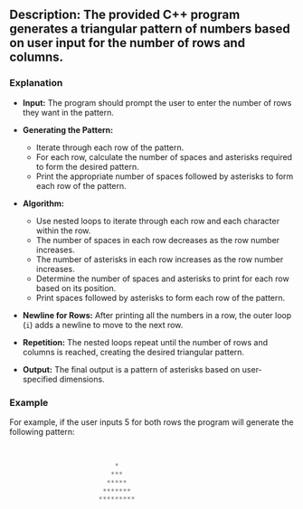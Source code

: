 ## Description: The provided C++ program generates a triangular pattern of numbers based on user input for the number of rows and columns. 

### Explanation

- **Input:** The program should prompt the user to enter the number of rows they want in the pattern.
- **Generating the Pattern:**
    - Iterate through each row of the pattern.
    - For each row, calculate the number of spaces and asterisks required to form the desired pattern.
    - Print the appropriate number of spaces followed by asterisks to form each row of the pattern.
- **Algorithm:**
    - Use nested loops to iterate through each row and each character within the row.
    - The number of spaces in each row decreases as the row number increases.
    - The number of asterisks in each row increases as the row number increases.
    - Determine the number of spaces and asterisks to print for each row based on its position.
    - Print spaces followed by asterisks to form each row of the pattern.
- **Newline for Rows:** After printing all the numbers in a row, the outer loop (`i`) adds a newline to move to the next row.

- **Repetition:** The nested loops repeat until the number of rows and columns is reached, creating the desired triangular pattern.

- **Output:** The final output is a pattern of asterisks based on user-specified dimensions.

### Example
For example, if the user inputs 5 for both rows the program will generate the following pattern:
<br/>
<br/>
```cpp

                          *
                         ***
                        *****
                       *******
                      *********

```
